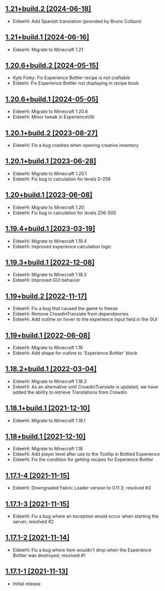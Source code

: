 ## [1.21+build.2 [2024-06-18]](#1.21+build.2)
* EideeHi: Add Spanish translation (provided by Bruno Collazo)

## [1.21+build.1 [2024-06-16]](#1.21+build.1)
* EideeHi: Migrate to Minecraft 1.21

## [1.20.6+build.2 [2024-05-15]](#1.20.6+build.2)
* Kyle Foley: Fix Experience Bottler recipe is not craftable
* Eideehi: Fix Experience Bottler not displaying in recipe book

## [1.20.6+build.1 [2024-05-05]](#1.20.6+build.1)
* EideeHi: Migrate to Minecraft 1.20.6
* EideeHi: Minor tweak in ExperienceUtil

## [1.20.1+build.2 [2023-08-27]](#1.20.1+build.2)
* EideeHi: Fix a bug crashes when opening creative inventory

## [1.20.1+build.1 [2023-06-28]](#1.20.1+build.1)
* EideeHi: Migrate to Minecraft 1.20.1
* EideeHi: Fix bug in calculation for levels 0-256

## [1.20+build.1 [2023-06-08]](#1.20+build.1)
* EideeHi: Migrate to Minecraft 1.20
* EideeHi: Fix bug in calculation for levels 256-500

## [1.19.4+build.1 [2023-03-19]](#1.19.4+build.1)
* EideeHi: Migrate to Minecraft 1.19.4
* EideeHi: Improved experience calculation logic

## [1.19.3+build.1 [2022-12-08]](#1.19.3+build.1)
* EideeHi: Migrate to Minecraft 1.19.3
* EideeHi: Improved GUI behavior

## [1.19+build.2 [2022-11-17]](#1.19+build.2)
* EideeHi: Fix a bug that caused the game to freeze
* EideeHi: Remove CrowdinTranslate from dependencies
* EideeHi: Add outline on hover to the experience input field in the GUI

## [1.19+build.1 [2022-06-08]](#1.19+build.1)
* EideeHi: Migrate to Minecraft 1.19
* EideeHi: Add shape for outline to 'Experience Bottler' block

## [1.18.2+build.1 [2022-03-04]](#1.18.2+build.1)
* EideeHi: Migrate to Minecraft 1.18.2
* EideeHi: As an alternative until CrowdinTranslate is updated, we have added the ability to retrieve Translations from Crowdin

## [1.18.1+build.1 [2021-12-10]](#1.18.1+build.1)
* EideeHi: Migrate to Minecraft 1.18.1

## [1.18+build.1 [2021-12-10]](#1.18+build.1)
* EideeHi: Migrate to Minecraft 1.18
* EideeHi: Add player level after use to the Tooltip in Bottled Experience
* EideeHi: Fix the condition for getting recipes for Experience Bottler

## [1.17.1-4 [2021-11-15]](#1.17.1-4)
* EideeHi: Downgraded Fabric Loader version to 0.11.3; resolved #3

## [1.17.1-3 [2021-11-15]](#1.17.1-3)
* EideeHi: Fix a bug where an exception would occur when starting the server; resolved #2

## [1.17.1-2 [2021-11-14]](#1.17.1-2)
* EideeHi: Fix a bug where item wouldn't drop when the Experience Bottler was destroyed; resolved #1

## [1.17.1-1 [2021-11-13]](#1.17.1-1)
* Initial release
